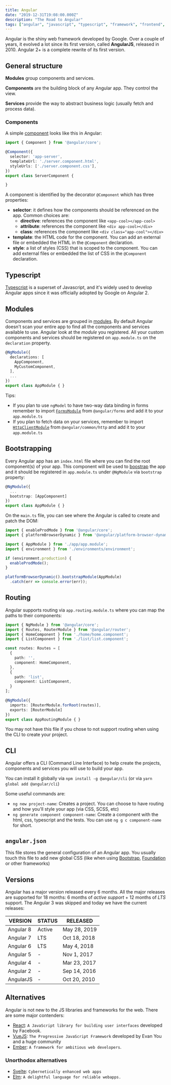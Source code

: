```yaml
---
title: Angular
date: "2019-12-31T19:08:00.000Z"
description: "The Road to Angular"
tags: ["angular", "javascript", "typescript", "framework", "frontend", "guide"]
---
```


Angular is the shiny web framework developed by Google. Over a couple of years, it evolved a lot since its first version, called **AngularJS**, released in 2010. Angular 2+ is a complete rewrite of its first version.

## General structure

**Modules** group components and services.

**Components** are the building block of any Angular app. They control the view.

**Services** provide the way to abstract business logic (usually fetch and process data).

### Components

A simple [component](https://angular.io/guide/architecture-components) looks like this in Angular:

```typescript
import { Component } from '@angular/core';

@Component({
  selector: 'app-server',
  templateUrl: './server.component.html',
  styleUrls: ['./server.component.css'],
})
export class ServerComponent {

}
```

A component is identified by the decorator `@Component` which has three properties:

- **selector**: it defines how the components should be referenced on the app. Common choices are:
  - **directive**: references the component like `<app-cool></app-cool>`
  - **attribute**: references the component like `<div app-cool></div>`
  - **class**: references the component like `<div class="app-cool"></div>`
- **template**: the HTML code for the component. You can add an external file or embedded the HTML in the `@Component` declaration.
- **style**: a list of styles (CSS) that is scoped to the component. You can add external files or embedded the list of CSS in the `@Component` declaration.

## Typescript

[Typescript](https://www.typescriptlang.org/) is a superset of Javascript, and it's widely used to develop Angular apps since it was officially adopted by Google on Angular 2.

## Modules

Components and services are grouped in [modules](https://angular.io/guide/ngmodules). By default Angular doesn't scan your entire app to find all the components and services available to use. Angular look at the *module* you registered. All your custom components and services should be registered on `app.module.ts` on the `declaration` property.

```typescript
@NgModule({
  declarations: [
    AppComponent,
    MyCustomComponent,
  ],
  ...
})
export class AppModule { }
```

Tips:

- If you plan to use `ngModel` to have two-way data binding in forms remember to import [`FormsModule`](https://angular.io/api/forms/FormsModule) from `@angular/forms` and add it to your `app.module.ts`
- If you plan to fetch data on your services, remember to import [`HttpClientModule`](https://angular.io/api/common/http/HttpClientModule) from `@angular/common/http` and add it to your `app.module.ts`

## Bootstrapping

Every Angular app has an `index.html` file where you can find the root component(s) of your app. This component will be used to [boostrap](https://angular.io/guide/bootstrapping) the app and it should be registered in `app.module.ts` under `@NgModule` via `bootstrap` property:

```typescript
@NgModule({
  ...
  bootstrap: [AppComponent]
})
export class AppModule { }

```

On the `main.ts` file, you can see where the Angular is called to create and patch the DOM:

```typescript
import { enableProdMode } from '@angular/core';
import { platformBrowserDynamic } from '@angular/platform-browser-dynamic';

import { AppModule } from './app/app.module';
import { environment } from './environments/environment';

if (environment.production) {
  enableProdMode();
}

platformBrowserDynamic().bootstrapModule(AppModule)
  .catch(err => console.error(err));
```

## Routing

Angular supports routing via `app.routing.module.ts` where you can map the paths to their components:

```typescript
import { NgModule } from '@angular/core';
import { Routes, RouterModule } from '@angular/router';
import { HomeComponent } from './home/home.component';
import { ListComponent } from './list/list.component';

const routes: Routes = [
  {
    path: '',
    component: HomeComponent,
  },
  {
    path: 'list',
    component: ListComponent,
  }
];

@NgModule({
  imports: [RouterModule.forRoot(routes)],
  exports: [RouterModule]
})
export class AppRoutingModule { }
```

You may not have this file if you chose to not support routing when using the CLI to create your project.

## CLI

Angular offers a CLI (Command Line Interface) to help create the projects, components and services you will use to build your app.

You can install it globally via `npm install -g @angular/cli` (or via `yarn global add @angular/cli`)

Some useful commands are:

- `ng new project-name`: Creates a project. You can choose to have routing and how you'll style your app (via CSS, SCSS, etc)
- `ng generate component component-name`: Create a component with the html, css, typescript and the tests. You can use `ng g c component-name` for short.

## `angular.json`

This file stores the general configuration of an Angular app. You usually touch this file to add new global CSS (like when using [Bootstrap](https://getbootstrap.com/), [Foundation](https://foundation.zurb.com/) or other frameworks)

## Versions

Angular has a major version released every 6 months.
All the major releases are supported for 18 months: 6 months of *active support* + 12 months of *LTS* support.
The Angular 3 was skipped and today we have the current releases:

| VERSION   | STATUS | RELEASED     |
|---------- |--------|--------------|
| Angular 8 | Active | May 28, 2019 |
| Angular 7 | LTS    | Oct 18, 2018 |
| Angular 6 | LTS    | May 4, 2018  |
| Angular 5 | -      | Nov 1, 2017  |
| Angular 4 | -      | Mar 23, 2017 |
| Angular 2 | -      | Sep 14, 2016 |
| AngularJS | -      | Oct 20, 2010 |

## Alternatives

Angular is not new to the JS libraries and frameworks for the web. There are some major contenders:

- [React](https://reactjs.org/): `A JavaScript library for building user interfaces` developed by Facebook.
- [VueJS](https://vuejs.org/): `The Progressive JavaScript Framework` developed by Evan You and a huge community
- [Ember](https://emberjs.com/): `A framework for ambitious web developers`.

### Unorthodox alternatives

- [Svelte](https://svelte.dev/): `Cybernetically enhanced web apps`
- [Elm](https://elm-lang.org/): `A delightful language for reliable webapps.`
